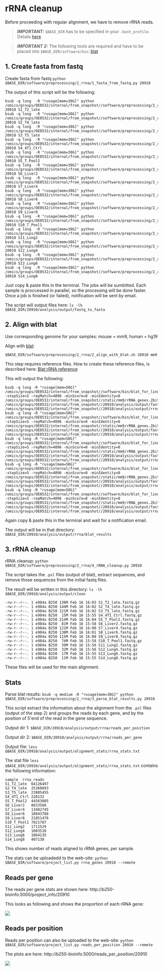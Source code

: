 # rRNA cleanup

Before proceeding with regular alignment, we have to remove rRNA reads.

> **_IMPORTANT:_** `$BASE_DIR` has to be specified in your `.bash_profile`. Details [here](docs/0_before_you_start.md)

> **_IMPORTANT 2:_** The following tools are required and have to be placed into `$BASE_DIR/software/bin`:
> [blat](http://hgdownload.cse.ucsc.edu/admin/exe/linux.x86_64/blat/blat_for_linux)


## 1. Create fasta from fastq

Create fasta from fastq `python $BASE_DIR/software/preprocessing/2_rrna/1_fasta_from_fastq.py 20910`

The output of this script will be the following:

```
bsub -q long  -R "rusage[mem=30G]" python /omics/groups/OE0532/internal/from_snapshot//software/preprocessing/2_rrna/1_fasta_from_fastq.py 20910 S1_T2_late
bsub -q long  -R "rusage[mem=30G]" python /omics/groups/OE0532/internal/from_snapshot//software/preprocessing/2_rrna/1_fasta_from_fastq.py 20910 S2_T4_late
bsub -q long  -R "rusage[mem=30G]" python /omics/groups/OE0532/internal/from_snapshot//software/preprocessing/2_rrna/1_fasta_from_fastq.py 20910 S3_T5_late
bsub -q long  -R "rusage[mem=30G]" python /omics/groups/OE0532/internal/from_snapshot//software/preprocessing/2_rrna/1_fasta_from_fastq.py 20910 S4_4T1_Ctrl
bsub -q long  -R "rusage[mem=30G]" python /omics/groups/OE0532/internal/from_snapshot//software/preprocessing/2_rrna/1_fasta_from_fastq.py 20910 S5_T_Pool2
bsub -q long  -R "rusage[mem=30G]" python /omics/groups/OE0532/internal/from_snapshot//software/preprocessing/2_rrna/1_fasta_from_fastq.py 20910 S6_Liver2
bsub -q long  -R "rusage[mem=30G]" python /omics/groups/OE0532/internal/from_snapshot//software/preprocessing/2_rrna/1_fasta_from_fastq.py 20910 S7_Liver4
bsub -q long  -R "rusage[mem=30G]" python /omics/groups/OE0532/internal/from_snapshot//software/preprocessing/2_rrna/1_fasta_from_fastq.py 20910 S8_Liver6
bsub -q long  -R "rusage[mem=30G]" python /omics/groups/OE0532/internal/from_snapshot//software/preprocessing/2_rrna/1_fasta_from_fastq.py 20910 S9_Liver8
bsub -q long  -R "rusage[mem=30G]" python /omics/groups/OE0532/internal/from_snapshot//software/preprocessing/2_rrna/1_fasta_from_fastq.py 20910 S10_T_Pool1
bsub -q long  -R "rusage[mem=30G]" python /omics/groups/OE0532/internal/from_snapshot//software/preprocessing/2_rrna/1_fasta_from_fastq.py 20910 S11_Lung2
bsub -q long  -R "rusage[mem=30G]" python /omics/groups/OE0532/internal/from_snapshot//software/preprocessing/2_rrna/1_fasta_from_fastq.py 20910 S12_Lung4
bsub -q long  -R "rusage[mem=30G]" python /omics/groups/OE0532/internal/from_snapshot//software/preprocessing/2_rrna/1_fasta_from_fastq.py 20910 S13_Lung6
bsub -q long  -R "rusage[mem=30G]" python /omics/groups/OE0532/internal/from_snapshot//software/preprocessing/2_rrna/1_fasta_from_fastq.py 20910 S14_Lung8
```

Just copy & paste this in the terminal. The jobs will be sumbitted. Each sample is proccessed in parallel, so the processing will be done faster. Once a job is finished (or failed), notification will be sent by email.

The script will output files here: `ls -lh $BASE_DIR/20910/analysis/output/fastq_to_fasta`

## 2. Align with blat

Use corresponding genome for your samples: mouse = mm9, human = hg19

Align with [blat](https://genome.ucsc.edu/goldenpath/help/blatSpec.html): 

```
$BASE_DIR/software/preprocessing/2_rrna/2_align_with_blat.sh 20910 mm9
```

This step requires reference files. How to create these reference files, is described here: [Blat rRNA reference](docs/rrna_blat_reference.md)

This will output the following:

```
bsub -q long -R "rusage[mem=50G]" /omics/groups/OE0532/internal/from_snapshot//software/bin/blat_for_linux -stepSize=5 -repMatch=4096 -minScore=0 -minIdentity=0 /omics/groups/OE0532/internal/from_snapshot//static/mm9/rRNA_genes.2bit /omics/groups/OE0532/internal/from_snapshot//20910/analysis/output/fastq_to_fasta/S10_T_Pool1.fa /omics/groups/OE0532/internal/from_snapshot//20910/analysis/output/rrna/blat_results/S10_T_Pool1.psl
bsub -q long -R "rusage[mem=50G]" /omics/groups/OE0532/internal/from_snapshot//software/bin/blat_for_linux -stepSize=5 -repMatch=4096 -minScore=0 -minIdentity=0 /omics/groups/OE0532/internal/from_snapshot//static/mm9/rRNA_genes.2bit /omics/groups/OE0532/internal/from_snapshot//20910/analysis/output/fastq_to_fasta/S11_Lung2.fa /omics/groups/OE0532/internal/from_snapshot//20910/analysis/output/rrna/blat_results/S11_Lung2.psl
bsub -q long -R "rusage[mem=50G]" /omics/groups/OE0532/internal/from_snapshot//software/bin/blat_for_linux -stepSize=5 -repMatch=4096 -minScore=0 -minIdentity=0 /omics/groups/OE0532/internal/from_snapshot//static/mm9/rRNA_genes.2bit /omics/groups/OE0532/internal/from_snapshot//20910/analysis/output/fastq_to_fasta/S12_Lung4.fa /omics/groups/OE0532/internal/from_snapshot//20910/analysis/output/rrna/blat_results/S12_Lung4.psl
bsub -q long -R "rusage[mem=50G]" /omics/groups/OE0532/internal/from_snapshot//software/bin/blat_for_linux -stepSize=5 -repMatch=4096 -minScore=0 -minIdentity=0 /omics/groups/OE0532/internal/from_snapshot//static/mm9/rRNA_genes.2bit /omics/groups/OE0532/internal/from_snapshot//20910/analysis/output/fastq_to_fasta/S13_Lung6.fa /omics/groups/OE0532/internal/from_snapshot//20910/analysis/output/rrna/blat_results/S13_Lung6.psl
bsub -q long -R "rusage[mem=50G]" /omics/groups/OE0532/internal/from_snapshot//software/bin/blat_for_linux -stepSize=5 -repMatch=4096 -minScore=0 -minIdentity=0 /omics/groups/OE0532/internal/from_snapshot//static/mm9/rRNA_genes.2bit /omics/groups/OE0532/internal/from_snapshot//20910/analysis/output/fastq_to_fasta/S14_Lung8.fa /omics/groups/OE0532/internal/from_snapshot//20910/analysis/output/rrna/blat_results/S14_Lung8.psl
```

Again copy & paste this in the terminal and wait for a notification email.

The output will be in that directory: `$BASE_DIR/20910/analysis/output/rrna/blat_results`

## 3. rRNA cleanup

rRNA cleanup: `python $BASE_DIR/software/preprocessing/2_rrna/4_rRNA_cleanup.py 20910`

The script takes the `.psl` files (output of blat), extract sequences, and remove those sequences from the initial fastq files. 

The result will be written in this directory: `ls -lh $BASE_DIR/20910/analysis/output/clean`

```
-rw-r--r--. 1 e984a B250 138M Feb 16 16:03 S1_T2_late.fastq.gz
-rw-r--r--. 1 e984a B250 144M Feb 16 16:02 S2_T4_late.fastq.gz
-rw-r--r--. 1 e984a B250 121M Feb 16 16:02 S3_T5_late.fastq.gz
-rw-r--r--. 1 e984a B250  15M Feb 16 15:55 S4_4T1_Ctrl.fastq.gz
-rw-r--r--. 1 e984a B250 214M Feb 16 16:04 S5_T_Pool2.fastq.gz
-rw-r--r--. 1 e984a B250  81M Feb 16 15:58 S6_Liver2.fastq.gz
-rw-r--r--. 1 e984a B250 121M Feb 16 16:00 S7_Liver4.fastq.gz
-rw-r--r--. 1 e984a B250 138M Feb 16 16:01 S8_Liver6.fastq.gz
-rw-r--r--. 1 e984a B250 115M Feb 16 16:00 S9_Liver8.fastq.gz
-rw-r--r--. 1 e984a B250  74M Feb 16 15:58 S10_T_Pool1.fastq.gz
-rw-r--r--. 1 e984a B250  39M Feb 16 15:56 S11_Lung2.fastq.gz
-rw-r--r--. 1 e984a B250  32M Feb 16 15:56 S12_Lung4.fastq.gz
-rw-r--r--. 1 e984a B250  17M Feb 16 15:55 S13_Lung6.fastq.gz
-rw-r--r--. 1 e984a B250  11M Feb 16 15:55 S14_Lung8.fastq.gz
```

These files will be used for the main alignment.

## Stats

Parse blat results: `bsub -q medium -R "rusage[mem=30G]" python $BASE_DIR/software/preprocessing/2_rrna/3_parse_blat_results.py 20910`

This script extract the information about the alignment from the `.psl` files (output of the step 2) and groups the reads by each gene, and by the position of 5'end  of the read in the gene sequence.

Output dir 1: `$BASE_DIR/20910/analysis/output/rrna/reads_per_position`

Output dir 2: `$BASE_DIR/20910/analysis/output/rrna/reads_per_gene`

Output file: `less $BASE_DIR/20910/analysis/output/alignment_stats/rrna_stats.txt`

The stat file `less $BASE_DIR/20910/analysis/output/alignment_stats/rrna_stats.txt` contains the following information:
```
sample  rrna_reads
S1_T2_late	64126497
S2_T4_late	25360893
S3_T5_late	23805455
S4_4T1_Ctrl	228132
S5_T_Pool2	44563805
S6_Liver2	8833560
S7_Liver4	13482745
S8_Liver6	18043788
S9_Liver8	21851476
S10_T_Pool1	7021787
S11_Lung2	1711529
S12_Lung4	1003518
S13_Lung6	1064235
S14_Lung8	407138
```
This shows number of reads aligned to rRNA genes, per sample.

The stats can be uploadedd to the web-site: `python $BASE_DIR/software/project_list.py rrna_genes 20910 --remote`

## Reads per gene
The reads per gene stats are shown here: http://b250-bioinfo:5000/project_info/20910

This looks as following and shows the proportion of each rRNA gene:

![](/pics/rrna_genes.png)

## Reads per position

Reads per position can also be uploaded to the web-site: `python $BASE_DIR/software/project_list.py reads_per_position 20910 --remote`

The plots are here: http://b250-bioinfo:5000/reads_per_position/20910

![](/pics/reads_per_position.png)
